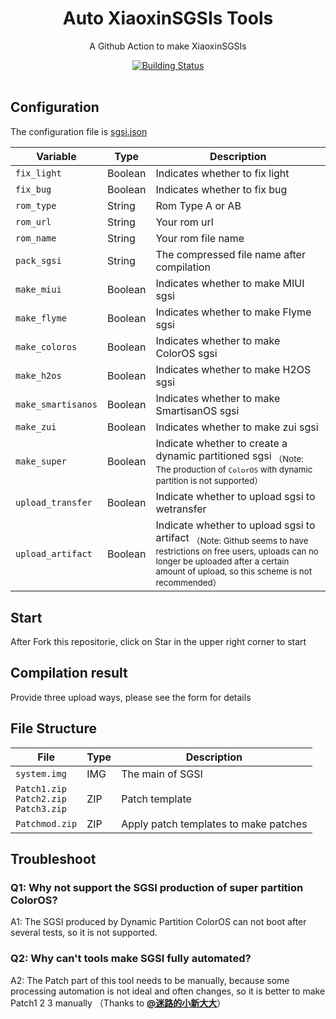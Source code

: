 <h1 align="center"> Auto XiaoxinSGSIs Tools </h1>

<p align="center">
	A Github Action to make XiaoxinSGSIs
</p>

<div align="center">
	<a href="../../actions">
		<img src="../../workflows/build_XiaoxinSGSIs/badge.svg" title="Building Status" />
	</a>
</div>

<br />

## Configuration

The configuration file is [sgsi.json](sgsi.json)

|   Variable             |  Type   | Description                                                         |
| ------------------ | ------- | ------------------------------------------------------------ |
| `fix_light`     | Boolean  | Indicates whether to fix light                                        |
| `fix_bug`     | Boolean  | Indicates whether to fix bug                                      |
| `rom_type`  | String  | Rom Type  A or AB                                    |
| `rom_url`     | String  | Your rom url                                        |
| `rom_name`  | String  | Your rom file name                                        |
| `pack_sgsi`  | String  | The compressed file name after compilation                                        |
| `make_miui` | Boolean  | Indicates whether to make MIUI sgsi                                            |
| `make_flyme`    | Boolean  | Indicates whether to make Flyme sgsi                                        |
| `make_coloros`   | Boolean | Indicates whether to make ColorOS sgsi                                     |
| `make_h2os`           | Boolean  | Indicates whether to make H2OS sgsi                  |
| `make_smartisanos`    | Boolean  | Indicates whether to make SmartisanOS sgsi                                           |
| `make_zui`        | Boolean  | Indicates whether to make zui sgsi                 |
| `make_super`      | Boolean  | Indicate whether to create a dynamic partitioned sgsi <sub>（Note: The production of `ColorOS` with dynamic partition is not supported）</sub>       |
| `upload_transfer`      | Boolean  | Indicate whether to upload sgsi to wetransfer        |
| `upload_artifact`      | Boolean  | Indicate whether to upload sgsi to artifact <sub>（Note: Github seems to have restrictions on free users, uploads can no longer be uploaded after a certain amount of upload, so this scheme is not recommended）</sub>         |

## Start

After Fork this repositorie, click on Star in the upper right corner to start

## Compilation result
Provide three upload ways, please see the form for details

## File Structure

| File               | Type    |  Description                                                        |
| ------------------ | ------- | ------------------------------------------------------------ |
| `system.img`     | IMG  | The main of SGSI                                      |
| `Patch1.zip`<br>`Patch2.zip`<br>`Patch3.zip`  | ZIP  | Patch template   |
| `Patchmod.zip`  | ZIP  | Apply patch templates to make patches                                        |

## Troubleshoot
### Q1:  Why not support the SGSI production of super partition ColorOS?

A1: The SGSI produced by Dynamic Partition ColorOS can not boot after several tests, so it is not supported.

### Q2: Why can't tools make SGSI fully automated?

A2: The Patch part of this tool needs to be manually, because some processing automation is not ideal and often changes, so it is better to make Patch1 2 3 manually （Thanks to **[@迷路的小新大大](https://github.com/xiaoxindada)**）
